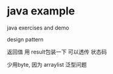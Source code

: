 # java example
java exercises and demo

design pattern

返回值 用 result包装一下 可以透传 状态码

少用byte, 因为 arraylist 泛型问题
